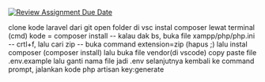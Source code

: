 [![Review Assignment Due Date](https://classroom.github.com/assets/deadline-readme-button-24ddc0f5d75046c5622901739e7c5dd533143b0c8e959d652212380cedb1ea36.svg)](https://classroom.github.com/a/bOnVcDng)

clone kode laravel dari git
open folder di vsc
instal composer lewat terminal (cmd)
kode = composer install
-- kalau dak bs, buka file xampp/php/php.ini
-- crtl+f, lalu cari zip
-- buka command extension=zip (hapus ;)
lalu instal composer (composer install)
lalu buka file vendor(di vscode) copy paste file .env.example
lalu ganti nama file jadi .env
selanjutnya kembali ke command prompt, jalankan kode php artisan key:generate